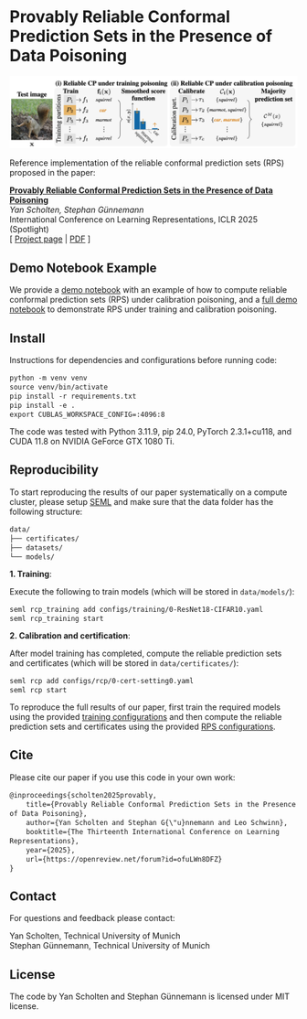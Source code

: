 # Provably Reliable Conformal Prediction Sets in the Presence of Data Poisoning

<img src="./logo.png">

Reference implementation of the reliable conformal prediction sets (RPS) proposed in the paper:

**<a href='https://openreview.net/pdf?id=51WraMid8K'>Provably Reliable Conformal Prediction Sets in the Presence of Data Poisoning</a>**<br>
*Yan Scholten, Stephan Günnemann*<br>
International Conference on Learning Representations, ICLR 2025 (Spotlight)<br>
[ <a href='https://www.cs.cit.tum.de/daml/reliable-conformal-prediction/'>Project page</a> | <a href='https://openreview.net/pdf?id=ofuLWn8DFZ'>PDF</a> ]

## Demo Notebook Example

We provide a [demo notebook](demo.ipynb) with an example of how to compute reliable conformal prediction sets (RPS) under calibration poisoning, and a [full demo notebook](demo-full.ipynb) to demonstrate RPS under training and calibration poisoning.

## Install

Instructions for dependencies and configurations before running code:
```
python -m venv venv
source venv/bin/activate
pip install -r requirements.txt
pip install -e .
export CUBLAS_WORKSPACE_CONFIG=:4096:8
```
The code was tested with Python 3.11.9, pip 24.0, PyTorch 2.3.1+cu118, and CUDA 11.8 on NVIDIA GeForce GTX 1080 Ti.

## Reproducibility 

To start reproducing the results of our paper systematically on a compute cluster, please setup [SEML](https://github.com/TUM-DAML/seml) and make sure that the data folder has the following structure:
```
data/
├── certificates/
├── datasets/
└── models/
```

**1. Training**:

Execute the following to train models (which will be stored in `data/models/`):

```
seml rcp_training add configs/training/0-ResNet18-CIFAR10.yaml 
seml rcp_training start
```

**2. Calibration and certification**:

After model training has completed, compute the reliable prediction sets and certificates (which will be stored in `data/certificates/`):
```
seml rcp add configs/rcp/0-cert-setting0.yaml
seml rcp start
```

To reproduce the full results of our paper, first train the required models using the provided [training configurations](configs/training) and then compute the reliable prediction sets and certificates using the provided [RPS configurations](configs/rcp).

## Cite
Please cite our paper if you use this code in your own work:

```
@inproceedings{scholten2025provably,
    title={Provably Reliable Conformal Prediction Sets in the Presence of Data Poisoning},
    author={Yan Scholten and Stephan G{\"u}nnemann and Leo Schwinn},
    booktitle={The Thirteenth International Conference on Learning Representations},
    year={2025},
    url={https://openreview.net/forum?id=ofuLWn8DFZ}
}
```

## Contact

For questions and feedback please contact:

Yan Scholten, Technical University of Munich<br>
Stephan Günnemann, Technical University of Munich

## License

The code by Yan Scholten and Stephan Günnemann is licensed under MIT license.
